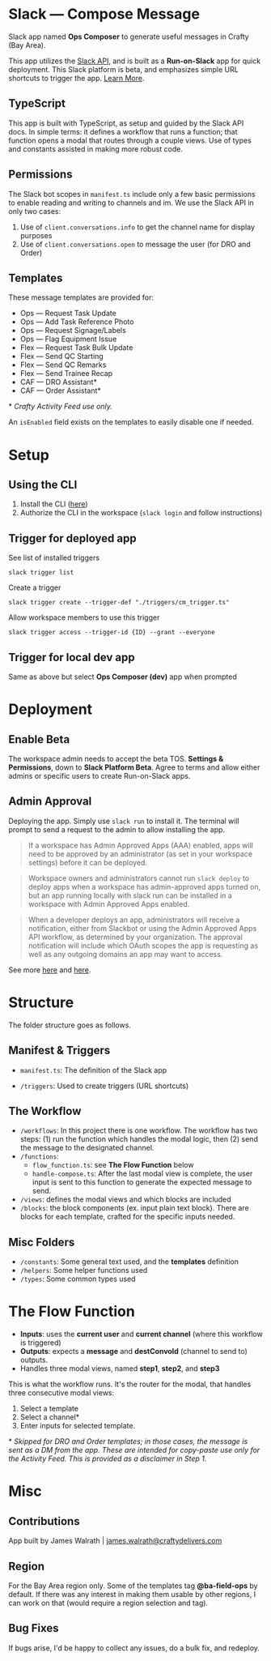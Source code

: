 # Slack — Compose Message

Slack app named **Ops Composer** to generate useful messages in Crafty (Bay Area).

This app utilizes the [Slack API](https://api.slack.com/), and is built as a **Run-on-Slack** app for quick deployment. This Slack platform is beta, and emphasizes simple URL shortcuts to trigger the app. [Learn More](https://api.slack.com/future/intro).

## TypeScript

This app is built with TypeScript, as setup and guided by the Slack API docs. In simple terms: it defines a workflow that runs a function; that function opens a modal that routes through a couple views. Use of types and constants assisted in making more robust code.

## Permissions

The Slack bot scopes in `manifest.ts` include only a few basic permissions to enable reading and writing to channels and im. We use the Slack API in only two cases:

1. Use of `client.conversations.info` to get the channel name for display purposes
2. Use of `client.conversations.open` to message the user (for DRO and Order)

## Templates

These message templates are provided for:

- Ops — Request Task Update
- Ops — Add Task Reference Photo
- Ops — Request Signage/Labels
- Ops — Flag Equipment Issue
- Flex — Request Task Bulk Update
- Flex — Send QC Starting
- Flex — Send QC Remarks
- Flex — Send Trainee Recap
- CAF — DRO Assistant*
- CAF — Order Assistant*

\* _Crafty Activity Feed use only._

An `isEnabled` field exists on the templates to easily disable one if needed.

# Setup

## Using the CLI

1. Install the CLI ([here](https://api.slack.com/future/tools/cli))
2. Authorize the CLI in the workspace (`slack login` and follow instructions)

## Trigger for deployed app

See list of installed triggers

`slack trigger list`

Create a trigger

`slack trigger create --trigger-def "./triggers/cm_trigger.ts"`

Allow workspace members to use this trigger

`slack trigger access --trigger-id {ID} --grant --everyone`

## Trigger for local dev app

Same as above but select **Ops Composer (dev)** app when prompted

# Deployment

## Enable Beta

The workspace admin needs to accept the beta TOS. **Settings & Permissions**, down to **Slack Platform Beta**. Agree to terms and allow either admins or specific users to create Run-on-Slack apps.

## Admin Approval

Deploying the app. Simply use `slack run` to install it. The terminal will prompt to send a request to the admin to allow installing the app.

> If a workspace has Admin Approved Apps (AAA) enabled, apps will need to be approved by an administrator (as set in your workspace settings) before it can be deployed.

> Workspace owners and administrators cannot run `slack deploy` to deploy apps when a workspace has admin-approved apps turned on, but an app running locally with slack run can be installed in a workspace with Admin Approved Apps enabled.

> When a developer deploys an app, administrators will receive a notification, either from Slackbot or using the Admin Approved Apps API workflow, as determined by your organization. The approval notification will include which OAuth scopes the app is requesting as well as any outgoing domains an app may want to access.

See more [here](https://api.slack.com/future/admin) and [here](https://slack.com/help/articles/222386767-Manage-app-approval-for-your-workspace#member-app-requests).

# Structure

The folder structure goes as follows.

## Manifest & Triggers

- `manifest.ts`: The definition of the Slack app

- `/triggers`: Used to create triggers (URL shortcuts)

## The Workflow

- `/workflows`: In this project there is one workflow. The workflow has two steps: (1) run the function which handles the modal logic, then (2) send the message to the designated channel.
- `/functions`:
  - `flow_function.ts`: see **The Flow Function** below
  - `handle-compose.ts`: After the last modal view is complete, the user input is sent to this function to generate the expected message to send.
- `/views`: defines the modal views and which blocks are included
- `/blocks`: the block components (ex. input plain text block). There are blocks for each template, crafted for the specific inputs needed.

## Misc Folders

- `/constants`: Some general text used, and the **templates** definition
- `/helpers`: Some helper functions used
- `/types`: Some common types used

# The Flow Function

- **Inputs**: uses the **current user** and **current channel** (where this workflow is triggered)
- **Outputs**: expects a **message** and **destConvoId** (channel to send to) outputs.
- Handles three modal views, named **step1**, **step2**, and **step3**

This is what the workflow runs. It's the router for the modal, that handles three consecutive modal views:

1. Select a template
2. Select a channel*
3. Enter inputs for selected template.

\* _Skipped for DRO and Order templates; in those cases, the message is sent as a DM from the app. These are intended for copy-paste use only for the Activity Feed. This is provided as a disclaimer in Step 1._

# Misc

## Contributions

App built by James Walrath | <james.walrath@craftydelivers.com>

## Region

For the Bay Area region only. Some of the templates tag **@ba-field-ops** by default. If there was any interest in making them usable by other regions, I can work on that (would require a region selection and tag).

## Bug Fixes

If bugs arise, I'd be happy to collect any issues, do a bulk fix, and redeploy.

